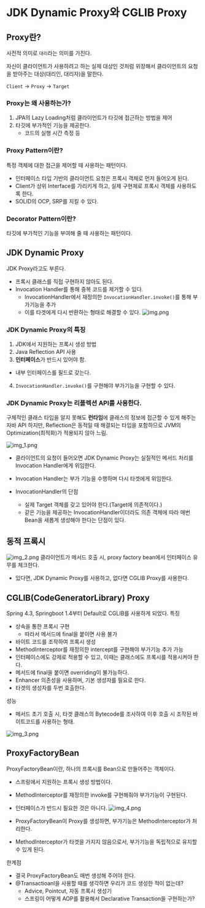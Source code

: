 # JDK Dynamic Proxy와 CGLIB Proxy

## Proxy란?
사전적 의미로 `대리`라는 의미를 가진다.

자신이 클라이언트가 사용하려고 하는 실제 대상인 것처럼 위장해서
클라이언트의 요청을 받아주는 대상(대리인, 대리자)을 말한다.

`Client` -> `Proxy` -> `Target`

### Proxy는 왜 사용하는가?
1. JPA의 Lazy Loading처럼 클라이언트가 타깃에 접근하는 방법을 제어
2. 타깃에 부가적인 기능을 제공한다.
    * 코드의 실행 시간 측정 등

### Proxy Pattern이란?
특정 객체에 대한 접근을 제어할 때 사용하는 패턴이다.
* 인터페이스 타입 기반의 클라이언트 요청은 프록시 객체로 먼저 들어오게 된다.
* Client가 상위 Interface를 가리키게 하고, 실제 구현체로 프록시 객체를 사용하도록 한다.
* SOLID의 OCP, SRP를 지킬 수 있다.

### Decorator Pattern이란?
타깃에 부가적인 기능을 부여해 줄 때 사용하는 패턴이다.

## JDK Dynamic Proxy
JDK Proxy라고도 부른다.
* 프록시 클래스를 직접 구현하지 않아도 된다.
* Invocation Handler를 통해 중복 코드를 제거할 수 있다.
  * InvocationHandler에서 재정의한 `InvocationHandler.invoke()`를 통해 부가기능을 추가
  * 이를 타겟에게 다시 반환하는 형태로 해결할 수 있다. 
![img.png](img.png)

### JDK Dynamic Proxy의 특징
1. JDK에서 지원하는 프록시 생성 방법
2. Java Reflection API 사용
3. **인터페이스**가 반드시 있어야 함.
  * 내부 인터페이스를 필드로 갖는다.
4. `InvocationHandler.invoke()`를 구현해야 부가기능을 구현할 수 있다.
  
### JDK Dynamic Proxy는 리플렉션 API를 사용한다.
구체적인 클래스 타입을 알지 못해도 **런타임**에 클래스의 정보에 접근할 수 있게 해주는 자바 API
하지만, Reflection은 동적일 때 해결되는 타입을 포함하므로 JVM의 Optimization(최적화)가 적용되지 않아 느림.

![img_1.png](img_1.png)
- 클라이언트의 요청이 들어오면 JDK Dynamic Proxy는 실질적인 메서드 처리를 Invocation Handler에게 위임한다.
- Invocation Handler는 부가 기능을 수행하며 다시 타겟에게 위임한다.

- InvocationHandler의 단점
  - 실제 Target 객체를 갖고 있어야 한다.(Target에 의존적이다.)
  - 같은 기능을 제공하는 InvocationHandler이더라도 의존 객체에 따라 매번 Bean을 새롭게 생성해야 한다는 단점이 있다.

## 동적 프록시
![img_2.png](img_2.png)
클라이언트가 메서드 호출 시, proxy factory bean에서 인터페이스 유무를 체크한다.
* 있다면, JDK Dynamic Proxy를 사용하고, 없다면 CGLIB Proxy를 사용한다.

## CGLIB(CodeGeneratorLibrary) Proxy
Spring 4.3, Springboot 1.4부터 Default로 CGLIB를 사용하게 되었다.
특징
* 상속을 통한 프록시 구현 
  * 따라서 메서드에 final을 붙이면 사용 불가
* 바이트 코드를 조작하여 프록시 생성
* MethodInterceptor를 재정의한 intercept를 구현해야 부가기능 추가 가능
* 인터페이스에도 강제로 적용할 수 있고, 이때는 클래스에도 프록시를 적용시켜야 한다.
* 메서드에 final을 붙이면 overriding이 불가능하다.
* Enhancer 의존성을 사용하며, 기본 생성자를 필요로 한다.
* 타겟의 생성자를 두번 호출한다.

성능
* 메서드 초기 호출 시, 타겟 클래스의 Bytecode를 조사하여 이후 호출 시 조작된 바이트코드를 사용하는 형태.

![img_3.png](img_3.png)

## ProxyFactoryBean
ProxyFactoryBean이란, 하나의 프록시를 Bean으로 만들어주는 객체이다.

* 스프링에서 지원하는 프록시 생성 방법이다.
* MethodInterceptor를 재정의한 invoke를 구현해줘야 부가기능이 구현된다.
* 인터페이스가 반드시 필요한 것은 아니다.
![img_4.png](img_4.png)

* ProxyFactoryBean이 Proxy를 생성하면, 부가기능은 MethodInterceptor가 처리한다.
* MethodInterceptor가 타겟을 가지지 않음으로서, 부가기능을 독립적으로 유지할 수 있게 된다.

한계점
* 결국 ProxyFactoryBean도 매번 생성해 주어야 한다.
* @Transactioanl을 사용할 때를 생각하면 우리가 코드 생성한 적이 없는데?
  * Advice, Pointcut, 자동 프록시 생성기
  * 스프링이 어떻게 AOP를 활용해서 Declarative Transaction을 구현하는가?